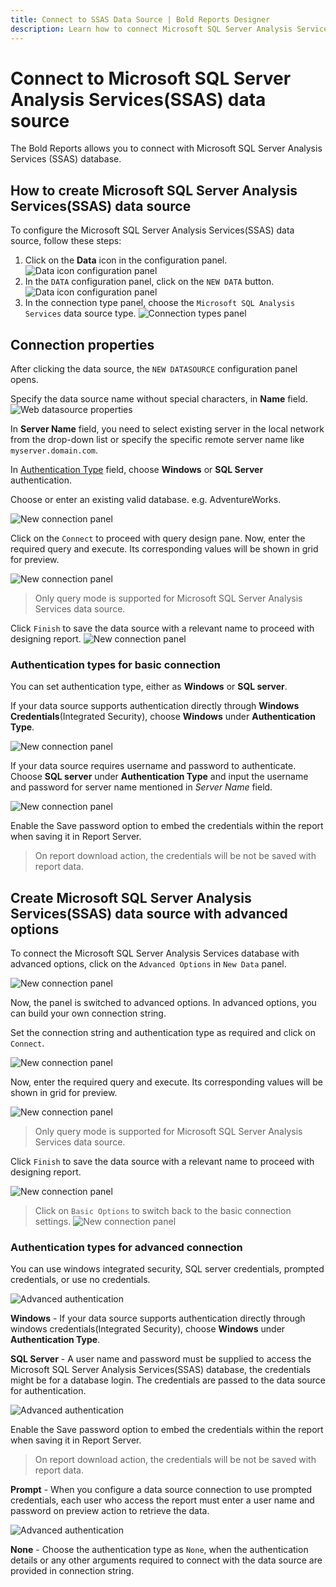 ```yaml
---
title: Connect to SSAS Data Source | Bold Reports Designer
description: Learn how to connect Microsoft SQL Server Analysis Services (SSAS) with Bold Reports Designer and create data source for widget configuration.
---
```


# Connect to Microsoft SQL Server Analysis Services(SSAS) data source

The Bold Reports allows you to connect with Microsoft SQL Server Analysis Services (SSAS) database.

## How to create Microsoft SQL Server Analysis Services(SSAS) data source

To configure the Microsoft SQL Server Analysis Services(SSAS) data source, follow these steps:

1. Click on the **Data** icon in the configuration panel.
   ![Data icon configuration panel](/static/assets/on-premise/images/report-designer/manage-data/data-connectors/data-configuration-panel.png '#width=415px')
2. In the `DATA` configuration panel, click on the `NEW DATA` button.
   ![Data icon configuration panel](/static/assets/on-premise/images/report-designer/manage-data/data-connectors/new-data-button.png '#width=350px')
3. In the connection type panel, choose the `Microsoft SQL Analysis Services` data source type.
   ![Connection types panel](/static/assets/on-premise/images/report-designer/manage-data/ssas-data-source/connection-types.png '#width=350px')

## Connection properties

After clicking the data source, the `NEW DATASOURCE` configuration panel opens.

Specify the data source name without special characters, in **Name** field.
![Web datasource properties](/static/assets/on-premise/images/report-designer/manage-data/ssas-data-source/ssas-properties.png '#width=350px')

In **Server Name** field, you need to select existing server in the local network from the drop-down list or specify the specific remote server name like `myserver.domain.com`.

In [Authentication Type](./../../../manage-data/data-connectors/ssas-data-source/#authentication-types-for-basic-connection) field, choose **Windows** or **SQL Server** authentication.

Choose or enter an existing valid database. e.g. AdventureWorks.

![New connection panel](/static/assets/on-premise/images/report-designer/manage-data/ssas-data-source/basic-options.png '#width=350px')

Click on the `Connect` to proceed with query design pane. Now, enter the required query and execute. Its corresponding values will be shown in grid for preview.

![New connection panel](/static/assets/on-premise/images/report-designer/manage-data/ssas-data-source/execute-schema.png '#width=415px')

> Only query mode is supported for Microsoft SQL Server Analysis Services data source.

Click `Finish` to save the data source with a relevant name to proceed with designing report.
![New connection panel](/static/assets/on-premise/images/report-designer/manage-data/ssas-data-source/data-list.png '#width=355px')

### Authentication types for basic connection

You can set authentication type, either as **Windows** or **SQL server**.

If your data source supports authentication directly through **Windows Credentials**(Integrated Security), choose **Windows** under **Authentication Type**.

![New connection panel](/static/assets/on-premise/images/report-designer/manage-data/data-connectors/basic-authentication.png '#width=385px')

If your data source requires username and password to authenticate. Choose **SQL server** under **Authentication Type** and input the username and password for server name mentioned in *Server Name* field.

![New connection panel](/static/assets/on-premise/images/report-designer/manage-data/data-connectors/server-authentication.png '#width=350px')

Enable the Save password option to embed the credentials within the report when saving it in Report Server.

> On report download action, the credentials will be not be saved with report data.

## Create Microsoft SQL Server Analysis Services(SSAS) data source with advanced options

To connect the Microsoft SQL Server Analysis Services database with advanced options, click on the `Advanced Options` in `New Data` panel.

![New connection panel](/static/assets/on-premise/images/report-designer/manage-data/data-connectors/advanced-options.png '#width=350px')

Now, the panel is switched to advanced options. In advanced options, you can build your own connection string.

Set the connection string and authentication type as required and click on `Connect`.

![New connection panel](/static/assets/on-premise/images/report-designer/manage-data/ssas-data-source/advanced-connection.png '#width=350px')

Now, enter the required query and execute. Its corresponding values will be shown in grid for preview.

![New connection panel](/static/assets/on-premise/images/report-designer/manage-data/ssas-data-source/execute-schema.png '#width=600px')

> Only query mode is supported for Microsoft SQL Server Analysis Services data source.

Click `Finish` to save the data source with a relevant name to proceed with designing report.

![New connection panel](/static/assets/on-premise/images/report-designer/manage-data/ssas-data-source/data-list.png '#width=350px')

> Click on `Basic Options` to switch back to the basic connection settings.
![New connection panel](/static/assets/on-premise/images/report-designer/manage-data/ssas-data-source/switch-basic-options.png '#width=350px')

### Authentication types for advanced connection

You can use windows integrated security, SQL server credentials, prompted credentials, or use no credentials.

![Advanced authentication](/static/assets/on-premise/images/report-designer/manage-data/data-connectors/advanced-authentication.png '#width=355px')

**Windows** - If your data source supports authentication directly through windows credentials(Integrated Security), choose **Windows** under **Authentication Type**.

**SQL Server** - A user name and password must be supplied to access the Microsoft SQL Server Analysis Services(SSAS) database, the credentials might be for a database login. The credentials are passed to the data source for authentication.

![Advanced authentication](/static/assets/on-premise/images/report-designer/manage-data/data-connectors/advanced-sql-server.png '#width=355px')

Enable the Save password option to embed the credentials within the report when saving it in Report Server.

> On report download action, the credentials will be not be saved with report data.

**Prompt** - When you configure a data source connection to use prompted credentials, each user who access the report must enter a user name and password on preview action to retrieve the data.

![Advanced authentication](/static/assets/on-premise/images/report-designer/manage-data/data-connectors/prompt.png '#width=355px')

**None** - Choose the authentication type as `None`, when the authentication details or any other arguments required to connect with the data source are provided in connection string.
